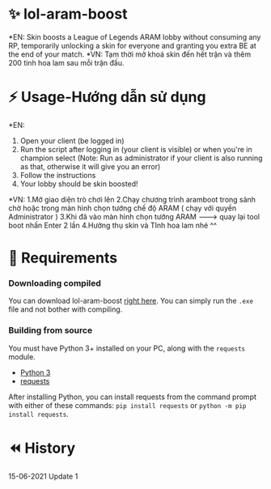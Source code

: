 # ✨ lol-aram-boost

*EN: Skin boosts a League of Legends ARAM lobby without consuming any RP, temporarily unlocking a skin for everyone and granting you extra BE at the end of your match.
*VN: Tạm thời mở khoá skin đến hết trận và thêm 200 tinh hoa lam sau  mỗi trận đấu.

# ⚡ Usage-Hướng dẫn sử dụng

*EN:
1. Open your client (be logged in)
2. Run the script after logging in (your client is visible) or when you're in champion select (Note: Run as administrator if your client is also running as that, otherwise it will give you an error)
3. Follow the instructions
4. Your lobby should be skin boosted!

*VN:
1.Mở giao diện trò chơi lên 
2.Chạy chương trình aramboot trong sảnh chờ hoặc trong màn hình chọn tướng chế độ ARAM ( chạy với quyền Administrator )
3.Khi đã vào màn hình chọn tướng ARAM ---> quay lại tool boot nhấn Enter 2 lần 
4.Hưởng thụ skin và TInh hoa lam nhé ^^ 

# 🔧 Requirements

### Downloading compiled

You can download lol-aram-boost [right here](https://github.com/ishyness/Aramboot/releases/latest). You can simply run the `.exe` file and not bother with compiling.

### Building from source

You must have Python 3+ installed on your PC, along with the `requests` module. 

- [Python 3](https://www.python.org/downloads/)
- [requests](https://pypi.org/project/requests/)

After installing Python, you can install requests from the command prompt with either of these commands: `pip install requests` or `python -m pip install requests`.

# ⏪ History
15-06-2021 Update 1
